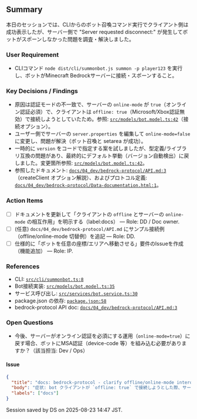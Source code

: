 ## Summary

本日のセッションでは、CLIからのボット召喚コマンド実行でクライアント側は成功表示したが、サーバー側で "Server requested disconnect:" が発生してボットがスポーンしなかった問題を調査・解決しました。

### User Requirement
- CLIコマンド `node dist/cli/summonbot.js summon -p player123` を実行し、ボットがMinecraft Bedrockサーバーに接続・スポーンすること。

### Key Decisions / Findings
- 原因は認証モードの不一致で、サーバーの `online-mode` が `true`（オンライン認証必須）で、クライアントは `offline: true`（Microsoft/Xbox認証無効）で接続しようとしていたため。参照: [`src/models/bot.model.ts:42`](src/models/bot.model.ts:42)（接続オプション）。
- ユーザー側でサーバーの `server.properties` を編集して `online-mode=false` に変更し、問題が解決（ボット召喚と setarea が成功）。
- 一時的に `version` をコードで指定する案を試しましたが、型定義/ライブラリ互換の問題があり、最終的にデフォルト挙動（バージョン自動検出）に戻しました。変更箇所参照: [`src/models/bot.model.ts:42`](src/models/bot.model.ts:42)。
- 参照したドキュメント: [`docs/04_dev/bedrock-protocol/API.md:3`](docs/04_dev/bedrock-protocol/API.md:3)（createClient オプション解説）、およびプロトコル定義: [`docs/04_dev/bedrock-protocol/Data-documentation.html:1`](docs/04_dev/bedrock-protocol/Data-documentation.html:1)。

### Action Items
- [ ] ドキュメントを更新して「クライアントの `offline` とサーバーの `online-mode` の相互作用」を明示する（label:docs） — Role: DD / Doc owner.
- [ ] (任意) `docs/04_dev/bedrock-protocol/API.md` にサンプル接続例（offline/online-mode 切替例）を追記 — Role: DD.
- [ ] 仕様的に「ボットを任意の座標/エリアへ移動させる」要件のIssueを作成（機能追加） — Role: IP.

### References
- CLI: [`src/cli/summonbot.ts:8`](src/cli/summonbot.ts:8)
- Bot接続実装: [`src/models/bot.model.ts:35`](src/models/bot.model.ts:35)
- サービス呼び出し: [`src/services/bot.service.ts:30`](src/services/bot.service.ts:30)
- package.json の依存: [`package.json:58`](package.json:58)
- bedrock-protocol API doc: [`docs/04_dev/bedrock-protocol/API.md:3`](docs/04_dev/bedrock-protocol/API.md:3)

### Open Questions
- 今後、サーバーがオンライン認証を必須にする運用（`online-mode=true`）に戻す場合、ボットにMSA認証（device-code 等）を組み込む必要がありますか？（該当担当: Dev / Ops）

#### Issue
```json
{
  "title": "docs: bedrock-protocol - clarify offline/online-mode interoperability and add sample client config",
  "body": "症状: bot クライアントが `offline: true` で接続しようとした際、サーバーが `online-mode=true` の場合に接続が拒否される事象を確認しました。\n対応案: `docs/04_dev/bedrock-protocol/API.md` に「offline と server.properties の online-mode の関係」説明と、接続成功/失敗のサンプル（client options と server.properties の組み合わせ）を追記してください。\n影響箇所: `src/models/bot.model.ts` の接続サンプル参照。\nラベル: [\"docs\"], 優先度: normal, 担当: DD",
  "labels": ["docs"]
}
```


Session saved by DS on 2025-08-23 14:47 JST.